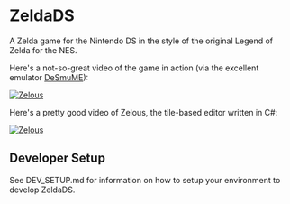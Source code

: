# ZeldaDS

A Zelda game for the Nintendo DS in the style of the original Legend of Zelda for the NES.

Here's a not-so-great video of the game in action (via the excellent emulator [DeSmuME](http://desmume.org/)):

[![Zelous](http://img.youtube.com/vi/t9_jdtRCrM8/0.jpg)](http://www.youtube.com/watch?v=t9_jdtRCrM8)

Here's a pretty good video of Zelous, the tile-based editor written in C#:

[![Zelous](http://img.youtube.com/vi/2h4rwlYDwUs/0.jpg)](http://www.youtube.com/watch?v=2h4rwlYDwUs)


## Developer Setup

See DEV_SETUP.md for information on how to setup your environment to develop ZeldaDS.
